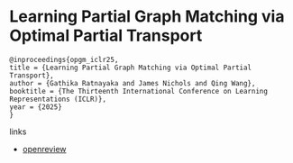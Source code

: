 # Learning Partial Graph Matching via Optimal Partial Transport

```
@inproceedings{opgm_iclr25,
title = {Learning Partial Graph Matching via Optimal Partial Transport},
author = {Gathika Ratnayaka and James Nichols and Qing Wang},
booktitle = {The Thirteenth International Conference on Learning Representations (ICLR)},
year = {2025}
}
```

links
- [openreview](https://openreview.net/forum?id=uDXFOurrHM)

